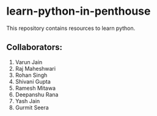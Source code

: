 # learn-python-in-penthouse
This repository contains resources to learn python. 

## Collaborators: 
1. Varun Jain
2. Raj Maheshwari
3. Rohan Singh
4. Shivani Gupta
5. Ramesh Mitawa
6. Deepanshu Rana
7. Yash Jain
8. Gurmit Seera
